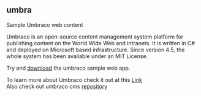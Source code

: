 ## umbra
Sample Umbraco web content

Umbraco is an open-source content management system platform for publishing content on the World Wide Web and intranets. It is written in C# and deployed on Microsoft based infrastructure. Since version 4.5, the whole system has been available under an MIT License.

Try and <a href=https://our.umbraco.com/documentation/Getting-Started/Setup/Install/>download</a> the umbraco sample web app.

To learn more about Umbraco check it out at this <a href=https://umbraco.com/>Link</a><br>
Also check out umbraco cms <a href=https://github.com/umbraco/Umbraco-CMS>repository</a>

<!--
  Comment
  101
-->
